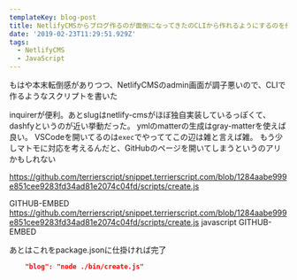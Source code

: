 ```yaml
---
templateKey: blog-post
title: NetlifyCMSからブログ作るのが面倒になってきたのCLIから作れるようにするのを作った
date: '2019-02-23T11:29:51.929Z'
tags:
  - NetlifyCMS
  - JavaScript
---
```


もはや本末転倒感がありつつ、NetlifyCMSのadmin画面が調子悪いので、CLIで作るようなスクリプトを書いた

inquirerが便利。あとslugはnetlify-cmsがほぼ独自実装しているっぽくて、dashfyというのが近い挙動だった。
ymlのmatterの生成はgray-matterを使えば良い。
VSCodeを開いてるのは`exec`でやっててこの辺は雑と言えば雑。
もう少しマトモに対応を考えるんだと、GitHubのページを開いてしまうというのアリかもしれない

https://github.com/terrierscript/snippet.terrierscript.com/blob/1284aabe999e851cee9283fd34ad81e2074c04fd/scripts/create.js

GITHUB-EMBED https://github.com/terrierscript/snippet.terrierscript.com/blob/1284aabe999e851cee9283fd34ad81e2074c04fd/scripts/create.js javascript GITHUB-EMBED

あとはこれをpackage.jsonに仕掛ければ完了

```json
    "blog": "node ./bin/create.js"
```

